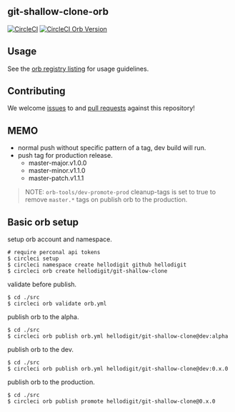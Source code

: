 ## git-shallow-clone-orb
[![CircleCI](https://circleci.com/gh/hellodigit/git-shallow-clone-orb.svg?style=svg)](https://circleci.com/gh/hellodigit/git-shallow-clone-orb) [![CircleCI Orb Version](https://img.shields.io/badge/endpoint.svg?url=https://badges.circleci.io/orb/hellodigit/git-shallow-clone)](https://circleci.com/orbs/registry/orb/hellodigit/git-shallow-clone)

## Usage

See the [orb registry listing](http://circleci.com/orbs/registry/orb/hellodigit/git-shallow-clone) for usage guidelines.

## Contributing

We welcome [issues](https://github.com/hellodigit/git-shallow-clone-orb/issues) to and [pull requests](https://github.com/hellodigit/git-shallow-clone-orb/pulls) against this repository!

## MEMO

* normal push without specific pattern of a tag, dev build will run.
* push tag for production release.
    * master-major.v1.0.0
    * master-minor.v1.1.0
    * master-patch.v1.1.1

> NOTE: `orb-tools/dev-promote-prod` cleanup-tags is set to true to remove `master.*` tags on publish orb to the production.

## Basic orb setup

setup orb account and namespace.

```shell
# require perconal api tokens
$ circleci setup
$ circleci namespace create hellodigit github hellodigit
$ circleci orb create hellodigit/git-shallow-clone
```

validate before publish.

```
$ cd ./src
$ circleci orb validate orb.yml
```

publish orb to the alpha.

```
$ cd ./src
$ circleci orb publish orb.yml hellodigit/git-shallow-clone@dev:alpha
```


publish orb to the dev.

```
$ cd ./src
$ circleci orb publish orb.yml hellodigit/git-shallow-clone@dev:0.x.0
```

publish orb to the production.

```
$ cd ./src
$ circleci orb publish promote hellodigit/git-shallow-clone@0.x.0
```
